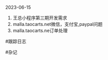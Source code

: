2023-06-15

1. 王总小程序第三期开发需求
2. malla.taocarts.net微信，支付宝,paypal问题
3. malla.taocarts.ne订单处理 



#跟踪日志




#杂记